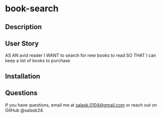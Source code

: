 # book-search

## Description

## User Story

AS AN avid reader
I WANT to search for new books to read
SO THAT I can keep a list of books to purchase

## Installation

## Questions
If you have questions, email me at salask.0104@gmail.com or reach out on GitHub @salask24.